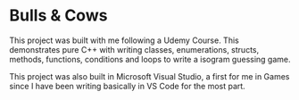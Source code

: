 <h1>Bulls & Cows</h1>

This project was built with me following a Udemy Course. This demonstrates pure C++ with writing classes, enumerations, structs, methods, functions, conditions and loops to write a isogram guessing game. 

This project was also built in Microsoft Visual Studio, a first for me in Games since I have been writing basically in VS Code for the most part. 